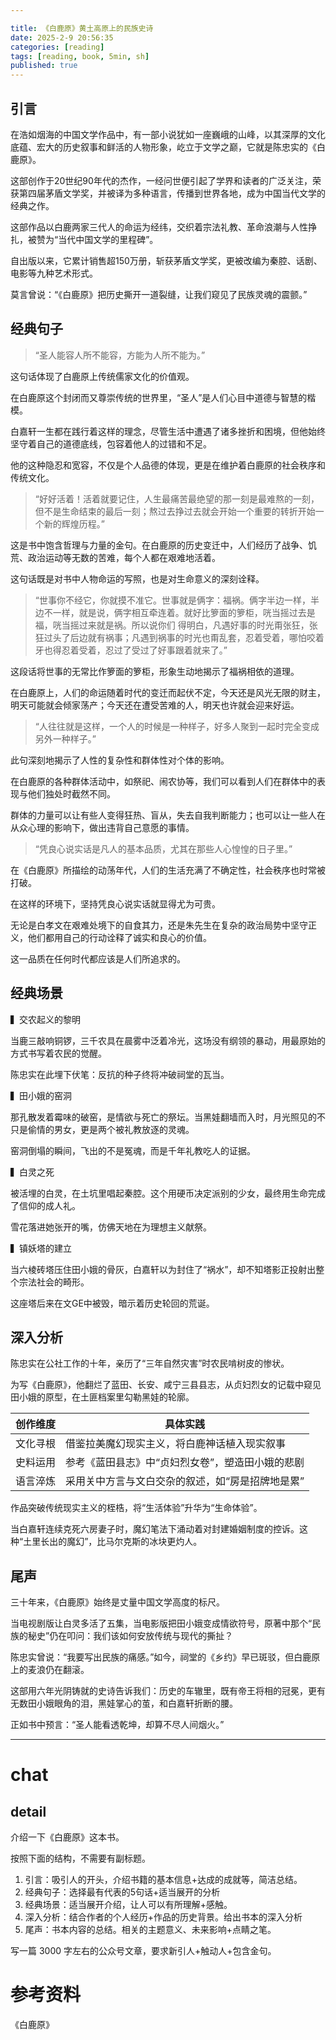 ```yaml
---

title: 《白鹿原》黄土高原上的民族史诗  
date: 2025-2-9 20:56:35 
categories: [reading]
tags: [reading, book, 5min, sh]
published: true
---
```


## 引言

在浩如烟海的中国文学作品中，有一部小说犹如一座巍峨的山峰，以其深厚的文化底蕴、宏大的历史叙事和鲜活的人物形象，屹立于文学之巅，它就是陈忠实的《白鹿原》。

这部创作于20世纪90年代的杰作，一经问世便引起了学界和读者的广泛关注，荣获第四届茅盾文学奖，并被译为多种语言，传播到世界各地，成为中国当代文学的经典之作。

这部作品以白鹿两家三代人的命运为经纬，交织着宗法礼教、革命浪潮与人性挣扎，被赞为“当代中国文学的里程碑”。

自出版以来，它累计销售超150万册，斩获茅盾文学奖，更被改编为秦腔、话剧、电影等九种艺术形式。

莫言曾说：“《白鹿原》把历史撕开一道裂缝，让我们窥见了民族灵魂的震颤。”

## 经典句子 

> “圣人能容人所不能容，方能为人所不能为。”

这句话体现了白鹿原上传统儒家文化的价值观。

在白鹿原这个封闭而又尊崇传统的世界里，“圣人”是人们心目中道德与智慧的楷模。

白嘉轩一生都在践行着这样的理念，尽管生活中遭遇了诸多挫折和困境，但他始终坚守着自己的道德底线，包容着他人的过错和不足。

他的这种隐忍和宽容，不仅是个人品德的体现，更是在维护着白鹿原的社会秩序和传统文化。

> “好好活着！活着就要记住，人生最痛苦最绝望的那一刻是最难熬的一刻，但不是生命结束的最后一刻；熬过去挣过去就会开始一个重要的转折开始一个新的辉煌历程。”

这是书中饱含哲理与力量的金句。在白鹿原的历史变迁中，人们经历了战争、饥荒、政治运动等无数的苦难，每个人都在艰难地活着。

这句话既是对书中人物命运的写照，也是对生命意义的深刻诠释。

> “世事你不经它，你就摸不准它。世事就是俩字：福祸。俩字半边一样，半边不一样，就是说，俩字相互牵连着。就好比箩面的箩柜，咣当摇过去是福，咣当摇过来就是祸。所以说你们
得明白，凡遇好事的时光甭张狂，张狂过头了后边就有祸事；凡遇到祸事的时光也甭乱套，忍着受着，哪怕咬着牙也得忍着受着，忍过了受过了好事跟着就来了。”

这段话将世事的无常比作箩面的箩柜，形象生动地揭示了福祸相依的道理。

在白鹿原上，人们的命运随着时代的变迁而起伏不定，今天还是风光无限的财主，明天可能就会倾家荡产；今天还在遭受苦难的人，明天也许就会迎来好运。

> “人往往就是这样，一个人的时候是一种样子，好多人聚到一起时完全变成另外一种样子。”

此句深刻地揭示了人性的复杂性和群体性对个体的影响。

在白鹿原的各种群体活动中，如祭祀、闹农协等，我们可以看到人们在群体中的表现与他们独处时截然不同。

群体的力量可以让有些人变得狂热、盲从，失去自我判断能力；也可以让一些人在从众心理的影响下，做出违背自己意愿的事情。

> “凭良心说实话是凡人的基本品质，尤其在那些人心惶惶的日子里。”

在《白鹿原》所描绘的动荡年代，人们的生活充满了不确定性，社会秩序也时常被打破。

在这样的环境下，坚持凭良心说实话就显得尤为可贵。

无论是白孝文在艰难处境下的自食其力，还是朱先生在复杂的政治局势中坚守正义，他们都用自己的行动诠释了诚实和良心的价值。

这一品质在任何时代都应该是人们所追求的。

## 经典场景 

▍交农起义的黎明 

当鹿三敲响铜锣，三千农具在晨雾中泛着冷光，这场没有纲领的暴动，用最原始的方式书写着农民的觉醒。

陈忠实在此埋下伏笔：反抗的种子终将冲破祠堂的瓦当。  

▍田小娥的窑洞 

那孔散发着霉味的破窑，是情欲与死亡的祭坛。当黑娃翻墙而入时，月光照见的不只是偷情的男女，更是两个被礼教放逐的灵魂。

窑洞倒塌的瞬间，飞出的不是冤魂，而是千年礼教吃人的证据。  

▍白灵之死 

被活埋的白灵，在土坑里唱起秦腔。这个用硬币决定派别的少女，最终用生命完成了信仰的成人礼。

雪花落进她张开的嘴，仿佛天地在为理想主义献祭。  

▍镇妖塔的建立 

当六棱砖塔压住田小娥的骨灰，白嘉轩以为封住了“祸水”，却不知塔影正投射出整个宗法社会的畸形。

这座塔后来在文GE中被毁，暗示着历史轮回的荒诞。  

## 深入分析 

陈忠实在公社工作的十年，亲历了“三年自然灾害”时农民啃树皮的惨状。

为写《白鹿原》，他翻烂了蓝田、长安、咸宁三县县志，从贞妇烈女的记载中窥见田小娥的原型，在土匪档案里勾勒黑娃的轮廓。  

| 创作维度 | 具体实践 |  
|---------|---------|  
| 文化寻根 | 借鉴拉美魔幻现实主义，将白鹿神话植入现实叙事 |  
| 史料运用 | 参考《蓝田县志》中“贞妇烈女卷”，塑造田小娥的悲剧 |  
| 语言淬炼 | 采用关中方言与文白交杂的叙述，如“房是招牌地是累” |  

作品突破传统现实主义的桎梏，将“生活体验”升华为“生命体验”。

当白嘉轩连续克死六房妻子时，魔幻笔法下涌动着对封建婚姻制度的控诉。这种“土里长出的魔幻”，比马尔克斯的冰块更灼人。  

## 尾声

三十年来，《白鹿原》始终是丈量中国文学高度的标尺。

当电视剧版让白灵多活了五集，当电影版把田小娥变成情欲符号，原著中那个“民族的秘史”仍在叩问：我们该如何安放传统与现代的撕扯？  

陈忠实曾说：“我要写出民族的痛感。”如今，祠堂的《乡约》早已斑驳，但白鹿原上的麦浪仍在翻滚。

这部用六年光阴铸就的史诗告诉我们：历史的车辙里，既有帝王将相的冠冕，更有无数田小娥眼角的泪，黑娃掌心的茧，和白嘉轩折断的腰。  

正如书中预言：“圣人能看透乾坤，却算不尽人间烟火。”

--------------------------------------------------------------------------------------------------------

# chat

## detail

介绍一下《白鹿原》这本书。

按照下面的结构，不需要有副标题。

1. 引言：吸引人的开头，介绍书籍的基本信息+达成的成就等，简洁总结。
2. 经典句子：选择最有代表的5句话+适当展开的分析
3. 经典场景：适当展开介绍，让人可以有所理解+感触。
4. 深入分析：结合作者的个人经历+作品的历史背景。给出书本的深入分析
5. 尾声：书本内容的总结。相关的主题意义、未来影响+点睛之笔。

写一篇 3000 字左右的公众号文章，要求新引人+触动人+包含金句。


# 参考资料

 《白鹿原》

